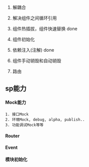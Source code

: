 1. 解耦合              
2. 解决组件之间循环引用
3. 组件热插拔，组件快速替换     done
4. 组件初始化

5. 依赖注入(注解)  done

6. 组件手动销毁和自动销毁
7. 路由

## sp能力

#### Mock能力
    1. 接口Mock
    2. 环境Mock, debug, alpha, publish..
    3. 功能调试Mock等等
    
    
#### Router


#### Event


#### 模块初始化